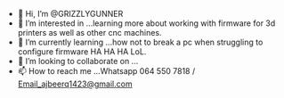 - 👋 Hi, I’m @GRIZZLYGUNNER
- 👀 I’m interested in ...learning more about working with firmware for 3d printers as well as other cnc machines.
- 🌱 I’m currently learning ...how not to break a pc when struggling to configure firmware HA HA HA LoL.
- 💞️ I’m looking to collaborate on ...
- 📫 How to reach me ...Whatsapp 064 550 7818 / Email_ajbeerq1423@gmail.com

<!---
GRIZZLYGUNNER/GRIZZLYGUNNER is a ✨ special ✨ repository because its `README.md` (this file) appears on your GitHub profile.
You can click the Preview link to take a look at your changes.
--->
